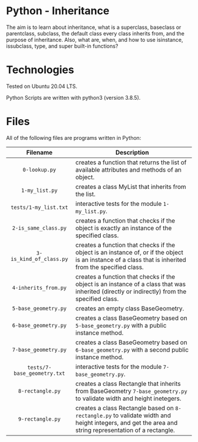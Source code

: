 # Python - Inheritance

The aim is to learn about inheritance, what is a superclass, baseclass or parentclass, subclass, the default class every class inherits from, and the purpose of inheritance. Also, what are, when, and how to use isinstance, issubclass, type, and super built-in functions?

# Technologies

Tested on Ubuntu 20.04 LTS.

Python Scripts are written with python3 (version 3.8.5).

# Files

All of the following files are programs written in Python:

| Filename                    | Description
|:---------------------------:| ------------------------------------------------------------------------------------------------ 
| `0-lookup.py`               | creates a function that returns the list of available attributes and methods of an object.
| `1-my_list.py`              | creates a class MyList that inherits from the list.
| `tests/1-my_list.txt`       | interactive tests for the module `1-my_list.py`.
| `2-is_same_class.py`        | creates a function that checks if the object is exactly an instance of the specified class.
| `3-is_kind_of_class.py`     | creates a function that checks if the object is an instance of, or if the object is an instance of a class that is inherited from the specified class.
| `4-inherits_from.py`        | creates a function that checks if the object is an instance of a class that was inherited (directly or indirectly) from the specified class.
| `5-base_geometry.py`        | creates an empty class BaseGeometry.
| `6-base_geometry.py`        | creates a class BaseGeometry based on `5-base_geometry.py` with a public instance method.
| `7-base_geometry.py`        | creates a class BaseGeometry based on `6-base_geometry.py` with a second public instance method.
| `tests/7-base_geometry.txt` | interactive tests for the module `7-base_geometry.py`.
| `8-rectangle.py`            | creates a class Rectangle that inherits from BaseGeometry `7-base_geometry.py` to validate width and height inetegers.
| `9-rectangle.py`            | creates a class Rectangle based on `8-rectangle.py` to validate width and height integers, and get the area and string representation of a rectangle.
